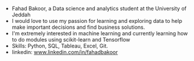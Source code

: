 - Fahad Bakoor, a Data science and analytics student at the University of Jeddah
- I would love to use my passion for learning and exploring data to help make important decisions and find business solutions. 
- I'm extremely interested in machine learning and currently learning how to do modules using scikit-learn and Tensorflow
- Skills: Python, SQL, Tableau, Excel, Git.
- linkedin: www.linkedin.com/in/fahadbakoor
